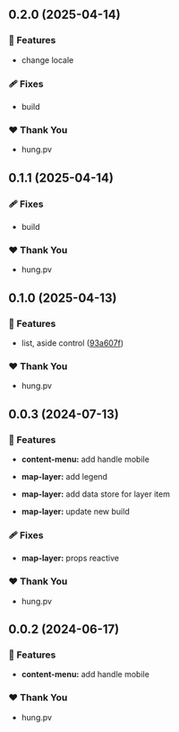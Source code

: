 ## 0.2.0 (2025-04-14)

### 🚀 Features

- change locale

### 🩹 Fixes

- build

### ❤️ Thank You

- hung.pv

## 0.1.1 (2025-04-14)

### 🩹 Fixes

- build

### ❤️ Thank You

- hung.pv

## 0.1.0 (2025-04-13)

### 🚀 Features

- list, aside control ([93a607f](https://github.com/hung4564/vue-library/commit/93a607f))

### ❤️ Thank You

- hung.pv

## 0.0.3 (2024-07-13)

### 🚀 Features

- **content-menu:** add handle mobile

- **map-layer:** add legend

- **map-layer:** add data store for layer item

- **map-layer:** update new build

### 🩹 Fixes

- **map-layer:** props reactive

### ❤️ Thank You

- hung.pv

## 0.0.2 (2024-06-17)

### 🚀 Features

- **content-menu:** add handle mobile

### ❤️ Thank You

- hung.pv
